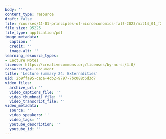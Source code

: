 ```yaml
---
body: ''
content_type: resource
draft: false
file: /courses/14-01-principles-of-microeconomics-fall-2023/mit14_01_f23_lec24.pdf
file_size: 95225
file_type: application/pdf
image_metadata:
  caption: ''
  credit: ''
  image-alt: ''
learning_resource_types:
- Lecture Notes
license: https://creativecommons.org/licenses/by-nc-sa/4.0/
resourcetype: Document
title: 'Lecture Summary 24: Externalities'
uid: 2b9ffa95-caca-4cb2-9797-7bc088c6d3d7
video_files:
  archive_url: ''
  video_captions_file: ''
  video_thumbnail_file: ''
  video_transcript_file: ''
video_metadata:
  source: ''
  video_speakers: ''
  video_tags: ''
  youtube_description: ''
  youtube_id: ''
---
```

